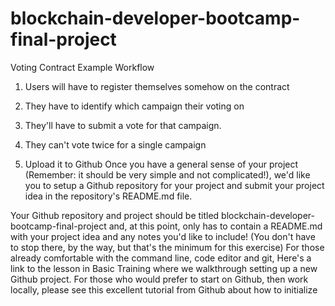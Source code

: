 # blockchain-developer-bootcamp-final-project


Voting Contract Example Workflow

1. Users will have to register themselves somehow on the contract

2. They have to identify which campaign their voting on

3. They'll have to submit a vote for that campaign.

4. They can't vote twice for a single campaign 

2. Upload it to Github Once you have a general sense of your project (Remember: it should be very simple and not complicated!), we'd like you to setup a Github repository for your project and submit your project idea in the repository's README.md file. 

Your Github repository and project should be titled blockchain-developer-bootcamp-final-project and, at this point, only has to contain a README.md with your project idea and any notes you'd like to include! (You don't have to stop there, by the way, but that's the minimum for this exercise)
For those already comfortable with the command line, code editor and git, Here's a link to the lesson in Basic Training where we walkthrough setting up a new Github project. 
For those who would prefer to start on Github, then work locally, please see this excellent tutorial from Github about how to initialize 

